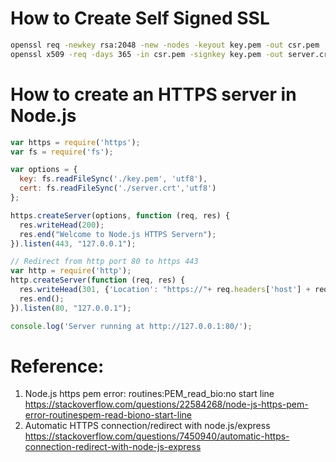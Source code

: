 # How to Create Self Signed SSL 
````bash
openssl req -newkey rsa:2048 -new -nodes -keyout key.pem -out csr.pem
openssl x509 -req -days 365 -in csr.pem -signkey key.pem -out server.crt
````
# How to create an HTTPS server in Node.js
````javascript
var https = require('https');
var fs = require('fs');

var options = {
  key: fs.readFileSync('./key.pem', 'utf8'),
  cert: fs.readFileSync('./server.crt','utf8')
};

https.createServer(options, function (req, res) {
  res.writeHead(200);
  res.end("Welcome to Node.js HTTPS Servern");
}).listen(443, "127.0.0.1");

// Redirect from http port 80 to https 443
var http = require('http');
http.createServer(function (req, res) {
  res.writeHead(301, {'Location': "https://"+ req.headers['host'] + req.url});
  res.end();
}).listen(80, "127.0.0.1");

console.log('Server running at http://127.0.0.1:80/');
````
# Reference:
1. Node.js https pem error: routines:PEM_read_bio:no start line
https://stackoverflow.com/questions/22584268/node-js-https-pem-error-routinespem-read-biono-start-line
2. Automatic HTTPS connection/redirect with node.js/express
https://stackoverflow.com/questions/7450940/automatic-https-connection-redirect-with-node-js-express
